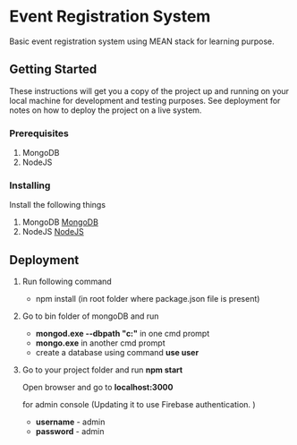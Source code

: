 # Event Registration System

Basic event registration system using MEAN stack for learning purpose.

## Getting Started

These instructions will get you a copy of the project up and running on your local machine for development and testing purposes. See deployment for notes on how to deploy the project on a live system.

### Prerequisites

1. MongoDB
2. NodeJS

### Installing

Install the following things

1. MongoDB 
    [MongoDB](https://www.mongodb.com/download-center)
2. NodeJS
    [NodeJS](https://nodejs.org/en/download/)

## Deployment
1. Run following command
    * npm install (in root folder where package.json file is present)
2. Go to bin folder of mongoDB and run 
    * **mongod.exe --dbpath "c:\"** in one cmd prompt
    * **mongo.exe** in another cmd prompt
    * create a database using command 
        **use user**
3. Go to your project folder and run 
    **npm start**
    
    Open browser and go to **localhost:3000**
    
    for admin console (Updating it to use Firebase authentication. )
    * **username** - admin
    * **password** - admin
    
    


